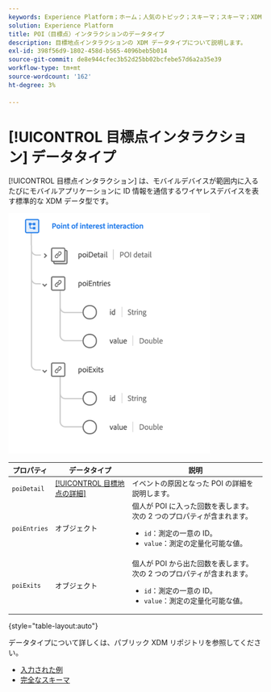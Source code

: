 ```yaml
---
keywords: Experience Platform；ホーム；人気のトピック；スキーマ；スキーマ；XDM；フィールド；スキーマ；スキーマ；poi；インタラクション；目標点；データ型；データ型；
solution: Experience Platform
title: POI（目標点）インタラクションのデータタイプ
description: 目標地点インタラクションの XDM データタイプについて説明します。
exl-id: 398f56d9-1802-458d-b565-4096beb5b014
source-git-commit: de8e944cfec3b52d25bb02bcfebe57d6a2a35e39
workflow-type: tm+mt
source-wordcount: '162'
ht-degree: 3%

---
```


# [!UICONTROL 目標点インタラクション] データタイプ

[!UICONTROL 目標点インタラクション] は、モバイルデバイスが範囲内に入るたびにモバイルアプリケーションに ID 情報を通信するワイヤレスデバイスを表す標準的な XDM データ型です。

<img src="../images/data-types/poi-interaction.png" width="400" /><br />

| プロパティ | データタイプ | 説明 |
| --- | --- | --- |
| `poiDetail` | [[!UICONTROL 目標地点の詳細]](./poi-details.md) | イベントの原因となった POI の詳細を説明します。 |
| `poiEntries` | オブジェクト | 個人が POI に入った回数を表します。 次の 2 つのプロパティが含まれます。 <ul><li>`id`：測定の一意の ID。</li><li>`value`：測定の定量化可能な値。</li></ul> |
| `poiExits` | オブジェクト | 個人が POI から出た回数を表します。 次の 2 つのプロパティが含まれます。 <ul><li>`id`：測定の一意の ID。</li><li>`value`：測定の定量化可能な値。</li></ul> |

{style="table-layout:auto"}

データタイプについて詳しくは、パブリック XDM リポジトリを参照してください。

* [入力された例](https://github.com/adobe/xdm/blob/master/components/datatypes/deprecated/poi-interaction.example.1.json)
* [完全なスキーマ](https://github.com/adobe/xdm/blob/master/components/datatypes/deprecated/poi-interaction.schema.json)
